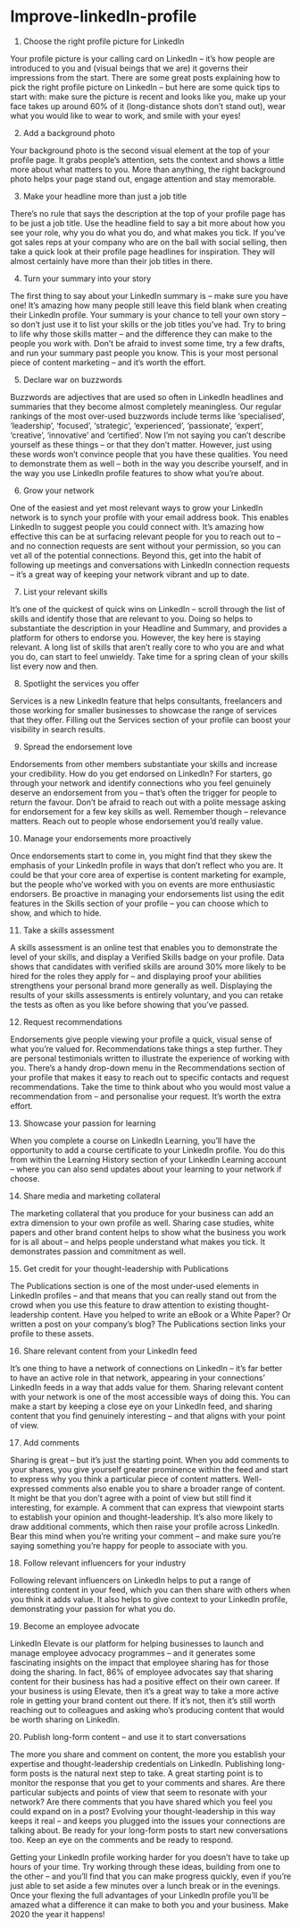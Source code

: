 # Improve-linkedln-profile
1. Choose the right profile picture for LinkedIn

Your profile picture is your calling card on LinkedIn – it’s how people are introduced to you and (visual beings that we are) it governs their impressions from the start. There are some great posts explaining how to pick the right profile picture on LinkedIn – but here are some quick tips to start with: make sure the picture is recent and looks like you, make up your face takes up around 60% of it (long-distance shots don’t stand out), wear what you would like to wear to work, and smile with your eyes!

2. Add a background photo

Your background photo is the second visual element at the top of your profile page. It grabs people’s attention, sets the context and shows a little more about what matters to you. More than anything, the right background photo helps your page stand out, engage attention and stay memorable.

3. Make your headline more than just a job title

There’s no rule that says the description at the top of your profile page has to be just a job title. Use the headline field to say a bit more about how you see your role, why you do what you do, and what makes you tick. If you’ve got sales reps at your company who are on the ball with social selling, then take a quick look at their profile page headlines for inspiration. They will almost certainly have more than their job titles in there.

4. Turn your summary into your story

The first thing to say about your LinkedIn summary is – make sure you have one! It’s amazing how many people still leave this field blank when creating their LinkedIn profile. Your summary is your chance to tell your own story – so don’t just use it to list your skills or the job titles you’ve had. Try to bring to life why those skills matter – and the difference they can make to the people you work with. Don’t be afraid to invest some time, try a few drafts, and run your summary past people you know. This is your most personal piece of content marketing – and it’s worth the effort.

5. Declare war on buzzwords

Buzzwords are adjectives that are used so often in LinkedIn headlines and summaries that they become almost completely meaningless. Our regular rankings of the most over-used buzzwords include terms like ‘specialised’, ‘leadership’, ‘focused’, ‘strategic’, ‘experienced’, ‘passionate’, ‘expert’, ‘creative’, ‘innovative’ and ‘certified’. Now I’m not saying you can’t describe yourself as these things – or that they don’t matter. However, just using these words won’t convince people that you have these qualities. You need to demonstrate them as well – both in the way you describe yourself, and in the way you use LinkedIn profile features to show what you’re about.

6. Grow your network

One of the easiest and yet most relevant ways to grow your LinkedIn network is to synch your profile with your email address book. This enables LinkedIn to suggest people you could connect with. It’s amazing how effective this can be at surfacing relevant people for you to reach out to – and no connection requests are sent without your permission, so you can vet all of the potential connections. Beyond this, get into the habit of following up meetings and conversations with LinkedIn connection requests – it’s a great way of keeping your network vibrant and up to date.

7. List your relevant skills

It’s one of the quickest of quick wins on LinkedIn – scroll through the list of skills and identify those that are relevant to you. Doing so helps to substantiate the description in your Headline and Summary, and provides a platform for others to endorse you. However, the key here is staying relevant. A long list of skills that aren’t really core to who you are and what you do, can start to feel unwieldy. Take time for a spring clean of your skills list every now and then.

8. Spotlight the services you offer

Services is a new LinkedIn feature that helps consultants, freelancers and those working for smaller businesses to showcase the range of services that they offer. Filling out the Services section of your profile can boost your visibility in search results.

9. Spread the endorsement love

Endorsements from other members substantiate your skills and increase your credibility. How do you get endorsed on LinkedIn? For starters, go through your network and identify connections who you feel genuinely deserve an endorsement from you – that’s often the trigger for people to return the favour. Don’t be afraid to reach out with a polite message asking for endorsement for a few key skills as well. Remember though – relevance matters. Reach out to people whose endorsement you’d really value.

10. Manage your endorsements more proactively

Once endorsements start to come in, you might find that they skew the emphasis of your LinkedIn profile in ways that don’t reflect who you are. It could be that your core area of expertise is content marketing for example, but the people who’ve worked with you on events are more enthusiastic endorsers. Be proactive in managing your endorsements list using the edit features in the Skills section of your profile – you can choose which to show, and which to hide.

11. Take a skills assessment

A skills assessment is an online test that enables you to demonstrate the level of your skills, and display a Verified Skills badge on your profile. Data shows that candidates with verified skills are around 30% more likely to be hired for the roles they apply for – and displaying proof your abilities strengthens your personal brand more generally as well. Displaying the results of your skills assessments is entirely voluntary, and you can retake the tests as often as you like before showing that you’ve passed.

12. Request recommendations

Endorsements give people viewing your profile a quick, visual sense of what you’re valued for. Recommendations take things a step further. They are personal testimonials written to illustrate the experience of working with you. There’s a handy drop-down menu in the Recommendations section of your profile that makes it easy to reach out to specific contacts and request recommendations. Take the time to think about who you would most value a recommendation from – and personalise your request. It’s worth the extra effort.

13. Showcase your passion for learning

When you complete a course on LinkedIn Learning, you’ll have the opportunity to add a course certificate to your LinkedIn profile. You do this from within the Learning History section of your LinkedIn Learning account – where you can also send updates about your learning to your network if choose.

14. Share media and marketing collateral

The marketing collateral that you produce for your business can add an extra dimension to your own profile as well. Sharing case studies, white papers and other brand content helps to show what the business you work for is all about – and helps people understand what makes you tick. It demonstrates passion and commitment as well.

15. Get credit for your thought-leadership with Publications

The Publications section is one of the most under-used elements in LinkedIn profiles – and that means that you can really stand out from the crowd when you use this feature to draw attention to existing thought-leadership content. Have you helped to write an eBook or a White Paper? Or written a post on your company’s blog? The Publications section links your profile to these assets.

16. Share relevant content from your LinkedIn feed

It’s one thing to have a network of connections on LinkedIn – it’s far better to have an active role in that network, appearing in your connections’ LinkedIn feeds in a way that adds value for them. Sharing relevant content with your network is one of the most accessible ways of doing this. You can make a start by keeping a close eye on your LinkedIn feed, and sharing content that you find genuinely interesting – and that aligns with your point of view.

17. Add comments

Sharing is great – but it’s just the starting point. When you add comments to your shares, you give yourself greater prominence within the feed and start to express why you think a particular piece of content matters. Well-expressed comments also enable you to share a broader range of content. It might be that you don’t agree with a point of view but still find it interesting, for example. A comment that can express that viewpoint starts to establish your opinion and thought-leadership. It’s also more likely to draw additional comments, which then raise your profile across LinkedIn. Bear this mind when you’re writing your comment – and make sure you’re saying something you’re happy for people to associate with you.

18. Follow relevant influencers for your industry

Following relevant influencers on LinkedIn helps to put a range of interesting content in your feed, which you can then share with others when you think it adds value. It also helps to give context to your LinkedIn profile, demonstrating your passion for what you do.

19. Become an employee advocate

LinkedIn Elevate is our platform for helping businesses to launch and manage employee advocacy programmes – and it generates some fascinating insights on the impact that employee sharing has for those doing the sharing. In fact, 86% of employee advocates say that sharing content for their business has had a positive effect on their own career. If your business is using Elevate, then it’s a great way to take a more active role in getting your brand content out there. If it’s not, then it’s still worth reaching out to colleagues and asking who’s producing content that would be worth sharing on LinkedIn.

20. Publish long-form content – and use it to start conversations

The more you share and comment on content, the more you establish your expertise and thought-leadership credentials on LinkedIn. Publishing long-form posts is the natural next step to take. A great starting point is to monitor the response that you get to your comments and shares. Are there particular subjects and points of view that seem to resonate with your network? Are there comments that you have shared which you feel you could expand on in a post? Evolving your thought-leadership in this way keeps it real – and keeps you plugged into the issues your connections are talking about. Be ready for your long-form posts to start new conversations too. Keep an eye on the comments and be ready to respond.

Getting your LinkedIn profile working harder for you doesn’t have to take up hours of your time. Try working through these ideas, building from one to the other – and you’ll find that you can make progress quickly, even if you’re just able to set aside a few minutes over a lunch break or in the evenings. Once your flexing the full advantages of your LinkedIn profile you’ll be amazed what a difference it can make to both you and your business. Make 2020 the year it happens!

